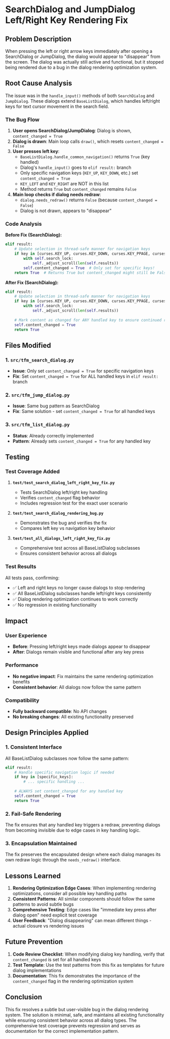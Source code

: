 # SearchDialog and JumpDialog Left/Right Key Rendering Fix

## Problem Description

When pressing the left or right arrow keys immediately after opening a SearchDialog or JumpDialog, the dialog would appear to "disappear" from the screen. The dialog was actually still active and functional, but it stopped being rendered due to a bug in the dialog rendering optimization system.

## Root Cause Analysis

The issue was in the `handle_input()` methods of both `SearchDialog` and `JumpDialog`. These dialogs extend `BaseListDialog`, which handles left/right keys for text cursor movement in the search field.

### The Bug Flow

1. **User opens SearchDialog/JumpDialog**: Dialog is shown, `content_changed = True`
2. **Dialog is drawn**: Main loop calls `draw()`, which resets `content_changed = False`
3. **User presses left key**: 
   - `BaseListDialog.handle_common_navigation()` returns `True` (key handled)
   - Dialog's `handle_input()` goes to `elif result:` branch
   - Only specific navigation keys (`KEY_UP`, `KEY_DOWN`, etc.) set `content_changed = True`
   - `KEY_LEFT` and `KEY_RIGHT` are NOT in this list
   - Method returns `True` but `content_changed` remains `False`
4. **Main loop checks if dialog needs redraw**:
   - `dialog.needs_redraw()` returns `False` (because `content_changed = False`)
   - Dialog is not drawn, appears to "disappear"

### Code Analysis

**Before Fix (SearchDialog):**
```python
elif result:
    # Update selection in thread-safe manner for navigation keys
    if key in [curses.KEY_UP, curses.KEY_DOWN, curses.KEY_PPAGE, curses.KEY_NPAGE, curses.KEY_HOME, curses.KEY_END]:
        with self.search_lock:
            self._adjust_scroll(len(self.results))
        self.content_changed = True  # Only set for specific keys!
    return True  # Returns True but content_changed might still be False
```

**After Fix (SearchDialog):**
```python
elif result:
    # Update selection in thread-safe manner for navigation keys
    if key in [curses.KEY_UP, curses.KEY_DOWN, curses.KEY_PPAGE, curses.KEY_NPAGE, curses.KEY_HOME, curses.KEY_END]:
        with self.search_lock:
            self._adjust_scroll(len(self.results))
    
    # Mark content as changed for ANY handled key to ensure continued rendering
    self.content_changed = True
    return True
```

## Files Modified

### 1. `src/tfm_search_dialog.py`
- **Issue**: Only set `content_changed = True` for specific navigation keys
- **Fix**: Set `content_changed = True` for ALL handled keys in `elif result:` branch

### 2. `src/tfm_jump_dialog.py`
- **Issue**: Same bug pattern as SearchDialog
- **Fix**: Same solution - set `content_changed = True` for all handled keys

### 3. `src/tfm_list_dialog.py`
- **Status**: Already correctly implemented
- **Pattern**: Already sets `content_changed = True` for any handled key

## Testing

### Test Coverage Added

1. **`test/test_search_dialog_left_right_key_fix.py`**
   - Tests SearchDialog left/right key handling
   - Verifies `content_changed` flag behavior
   - Includes regression test for the exact user scenario

2. **`test/test_search_dialog_rendering_bug.py`**
   - Demonstrates the bug and verifies the fix
   - Compares left key vs navigation key behavior

3. **`test/test_all_dialogs_left_right_key_fix.py`**
   - Comprehensive test across all BaseListDialog subclasses
   - Ensures consistent behavior across all dialogs

### Test Results

All tests pass, confirming:
- ✅ Left and right keys no longer cause dialogs to stop rendering
- ✅ All BaseListDialog subclasses handle left/right keys consistently
- ✅ Dialog rendering optimization continues to work correctly
- ✅ No regression in existing functionality

## Impact

### User Experience
- **Before**: Pressing left/right keys made dialogs appear to disappear
- **After**: Dialogs remain visible and functional after any key press

### Performance
- **No negative impact**: Fix maintains the same rendering optimization benefits
- **Consistent behavior**: All dialogs now follow the same pattern

### Compatibility
- **Fully backward compatible**: No API changes
- **No breaking changes**: All existing functionality preserved

## Design Principles Applied

### 1. Consistent Interface
All BaseListDialog subclasses now follow the same pattern:
```python
elif result:
    # Handle specific navigation logic if needed
    if key in [specific_keys]:
        # ... specific handling ...
    
    # ALWAYS set content_changed for any handled key
    self.content_changed = True
    return True
```

### 2. Fail-Safe Rendering
The fix ensures that any handled key triggers a redraw, preventing dialogs from becoming invisible due to edge cases in key handling logic.

### 3. Encapsulation Maintained
The fix preserves the encapsulated design where each dialog manages its own redraw logic through the `needs_redraw()` interface.

## Lessons Learned

1. **Rendering Optimization Edge Cases**: When implementing rendering optimizations, consider all possible key handling paths
2. **Consistent Patterns**: All similar components should follow the same patterns to avoid subtle bugs
3. **Comprehensive Testing**: Edge cases like "immediate key press after dialog open" need explicit test coverage
4. **User Feedback**: "Dialog disappearing" can mean different things - actual closure vs rendering issues

## Future Prevention

1. **Code Review Checklist**: When modifying dialog key handling, verify that `content_changed` is set for all handled keys
2. **Test Template**: Use the test patterns from this fix as templates for future dialog implementations
3. **Documentation**: This fix demonstrates the importance of the `content_changed` flag in the rendering optimization system

## Conclusion

This fix resolves a subtle but user-visible bug in the dialog rendering system. The solution is minimal, safe, and maintains all existing functionality while ensuring consistent behavior across all dialog types. The comprehensive test coverage prevents regression and serves as documentation for the correct implementation pattern.